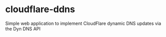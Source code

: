 # cloudflare-ddns
Simple web application to implement CloudFlare dynamic DNS updates via the Dyn DNS API

